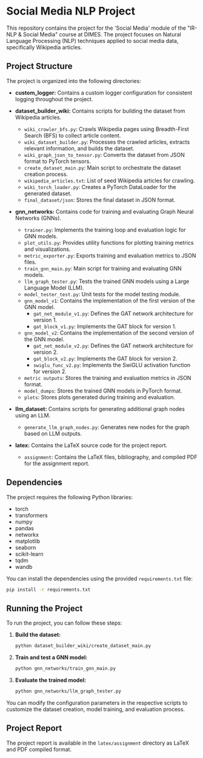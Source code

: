 # Social Media NLP Project

This repository contains the project for the 'Social Media' module of the "IR-NLP & Social Media" course at DIMES. The project focuses on Natural Language Processing (NLP) techniques applied to social media data, specifically Wikipedia articles.

## Project Structure

The project is organized into the following directories:

* **custom_logger:** Contains a custom logger configuration for consistent logging throughout the project.

* **dataset_builder_wiki:** Contains scripts for building the dataset from Wikipedia articles.
    * `wiki_crowler_bfs.py`: Crawls Wikipedia pages using Breadth-First Search (BFS) to collect article content.
    * `wiki_dataset_builder.py`: Processes the crawled articles, extracts relevant information, and builds the dataset.
    * `wiki_graph_json_to_tensor.py`: Converts the dataset from JSON format to PyTorch tensors.
    * `create_dataset_main.py`: Main script to orchestrate the dataset creation process.
    * `wikipedia_articles.txt`: List of seed Wikipedia articles for crawling.
    * `wiki_torch_loader.py`: Creates a PyTorch DataLoader for the generated dataset.
    * `final_dataset/json`: Stores the final dataset in JSON format.

* **gnn_networks:** Contains code for training and evaluating Graph Neural Networks (GNNs).
    * `trainer.py`: Implements the training loop and evaluation logic for GNN models.
    * `plot_utils.py`: Provides utility functions for plotting training metrics and visualizations.
    * `metric_exporter.py`: Exports training and evaluation metrics to JSON files.
    * `train_gnn_main.py`: Main script for training and evaluating GNN models.
    * `llm_graph_tester.py`: Tests the trained GNN models using a Large Language Model (LLM).
    * `model_tester_test.py`: Unit tests for the model testing module.
    * `gnn_model_v1`: Contains the implementation of the first version of the GNN model.
        * `gat_net_module_v1.py`: Defines the GAT network architecture for version 1.
        * `gat_block_v1.py`: Implements the GAT block for version 1.
    * `gnn_model_v2`: Contains the implementation of the second version of the GNN model.
        * `gat_net_module_v2.py`: Defines the GAT network architecture for version 2.
        * `gat_block_v2.py`: Implements the GAT block for version 2.
        * `swiglu_func_v2.py`: Implements the SwiGLU activation function for version 2.
    * `metric outputs`: Stores the training and evaluation metrics in JSON format.
    * `model_dumps`: Stores the trained GNN models in PyTorch format.
    * `plots`: Stores plots generated during training and evaluation.

* **llm_dataset:** Contains scripts for generating additional graph nodes using an LLM.
    * `generate_llm_graph_nodes.py`: Generates new nodes for the graph based on LLM outputs.
* **latex:** Contains the LaTeX source code for the project report.
    * `assignment`: Contains the LaTeX files, bibliography, and compiled PDF for the assignment report.


## Dependencies

The project requires the following Python libraries:

* torch
* transformers
* numpy
* pandas
* networkx
* matplotlib
* seaborn
* scikit-learn
* tqdm
* wandb

You can install the dependencies using the provided `requirements.txt` file:

```bash
pip install -r requirements.txt
```

## Running the Project

To run the project, you can follow these steps:

1. **Build the dataset:**
   ```bash
   python dataset_builder_wiki/create_dataset_main.py
   ```
2. **Train and test a GNN model:**
   ```bash
   python gnn_networks/train_gnn_main.py
   ```
3. **Evaluate the trained model:**
   ```bash
   python gnn_networks/llm_graph_tester.py
   ```

You can modify the configuration parameters in the respective scripts to customize the dataset creation, model training, and evaluation process.

## Project Report
The project report is available in the `latex/assignment` directory as LaTeX and PDF compiled format.
